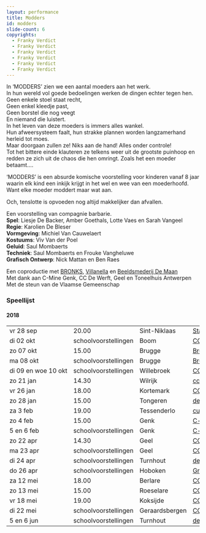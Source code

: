 ```yaml
---
layout: performance
title: Modders
id: modders
slide-count: 6
copyrights:
  - Franky Verdict
  - Franky Verdict
  - Franky Verdict
  - Franky Verdict
  - Franky Verdict
  - Franky Verdict
---
```

<style>
  #main {
    background: #e1d1b0 url({{ site.baseurl }}/img/modders-background.jpg);
  }
  td { white-space: nowrap; }
</style>
In ‘MODDERS’ zien we een aantal moeders aan het werk.<br>
In hun wereld vol goede bedoelingen werken de dingen echter tegen hen.<br>
Geen enkele stoel staat recht,<br>
Geen enkel kleedje past,<br>
Geen borstel die nog veegt<br>
En niemand die luistert.<br>
In het leven van deze moeders is immers alles wankel.<br>
Hun afweersysteem faalt, hun strakke plannen worden langzamerhand herleid tot moes.<br>
Maar doorgaan zullen ze! Niks aan de hand! Alles onder controle!<br>
Tot het bittere einde klauteren ze telkens weer uit de grootste puinhoop en redden ze zich uit de chaos die hen omringt.  Zoals het een moeder betaamt....<br>

‘MODDERS’ is een absurde komische voorstelling voor kinderen vanaf 8 jaar waarin elk kind een inkijk krijgt in het wel en wee van een moederhoofd.<br>
Want elke moeder moddert maar wat aan.<br>

Och, tenslotte is opvoeden nog altijd makkelijker dan afvallen.

Een voorstelling van compagnie barbarie.<br>
**Spel**:  Liesje De Backer, Amber Goethals, Lotte Vaes en Sarah Vangeel<br>
**Regie**: Karolien De Bleser<br>
**Vormgeving**: Michiel Van Cauwelaert<br>
**Kostuums**: Viv Van der Poel<br>
**Geluid**: Saul Mombaerts<br>
**Techniek**: Saul Mombaerts en Frouke Vangheluwe<br>
**Grafisch Ontwerp**: Nick Mattan en Ben Raes<br>

Een coproductie met <a href="http://www.bronks.be/nl/">BRONKS</a>, <a href="https://www.destudio.com/">Villanella</a> en <a href="http://www.demaan.be/">Beeldsmederij De Maan</a><br>
Met dank aan C-Mine Genk, CC De Werft, Geel en Toneelhuis Antwerpen <br>
Met de steun van de Vlaamse Gemeenschap


### Speellijst


#### 2018

<table>
<tr><td>vr 28 sep</td><td>20.00</td><td>Sint-Niklaas</td><td><a href="http://www.ccsint-niklaas.be">Stadsschouwburg Sint-Niklaas</a></td><td>03 778 33 66</td></tr>
<tr><td>di 02 okt</td><td>schoolvoorstellingen</td><td>Boom</td><td><a href="http://www.desteigerboom.be">CC De Steiger</a></td><td>03 880 18 12</td></tr>
<tr><td>zo 07 okt</td><td>15.00</td><td>Brugge</td><td><a href="http://www.ccbrugge.be">Brugge/MaZ</a></td><td>050 44 30 60</td></tr>
<tr><td>ma 08 okt</td><td>schoolvoorstellingen</td><td>Brugge</td><td><a href="http://www.ccbrugge.be">Brugge/MaZ</a></td><td>050 44 30 60</td></tr>
<tr><td>di 09 en woe 10 okt</td><td>schoolvoorstellingen</td><td>Willebroek</td><td><a href="http://www.willebroek.be">CC De Ster</a></td><td>03 866 92 00</td></tr>
<tr><td>zo 21 jan</td><td>14.30</td><td>Wilrijk</td><td><a href="http://www.ccdekern.be">cc De Kern</a></td><td>03 821 01 36</td></tr>
<tr><td>vr 26 jan</td><td>18.00</td><td>Kortemark</td><td><a href="http://www.uitinvlaanderen.be">CC De Beuk </a></td><td> 	051 56 61 08 </td></tr>
<tr><td>zo 28 jan</td><td>15.00</td><td>Tongeren</td><td><a href="http://www.develinx.be">de VELINX</a></td><td>012 80 00 40</td></tr>
<tr><td>za 3 feb</td><td>19.00</td><td>Tessenderlo</td><td><a href="http://www.cultuurhuistessenderlo.be">cultuurhuis/het LOO</a></td><td>013 35 53 20</td></tr>
<tr><td>zo 4 feb</td><td>15.00</td><td>Genk</td><td><a href="http://www.c-minecultuurcentrum.be">C-mine cultuurcentrum</a></td><td>089 65 44 90</td></tr>
<tr><td>5 en 6 feb</td><td>schoolvoorstellingen</td><td>Genk</td><td><a href="http://www.c-minecultuurcentrum.be">C-mine cultuurcentrum</a></td><td>089 65 44 90</td></tr>
<tr><td>zo 22 apr</td><td>14.30</td><td>Geel</td><td><a href="http://www.dewerft.be">CC de Werft</a></td><td>014 56 66 66</td></tr>
<tr><td>ma 23 apr</td><td>schoolvoorstellingen</td><td>Geel</td><td><a href="http://www.dewerft.be">CC de Werft</a></td><td>014 56 66 66</td></tr>
<tr><td>di 24 apr</td><td>schoolvoorstellingen</td><td>Turnhout</td><td><a href="http://www.warande.be">de Warande</a></td><td>014 41 69 91</td></tr>
<tr><td>do 26 apr</td><td>schoolvoorstellingen</td><td>Hoboken</td><td><a href="http://www.gravenhof.org">Gravenhof</a></td><td>03 292 65 30</td></tr>
<tr><td>za 12 mei</td><td>18.00</td><td>Berlare</td><td><a href="http://www.berlare.be/ccstroming">CC Stroming</a></td><td>052 43 25 50</td></tr>
<tr><td>zo 13 mei</td><td>15.00</td><td>Roeselare</td><td><a href="http://www.despil.be/">CC De Spil</a></td><td>051 26 57 00</td></tr>
<tr><td>vr 18 mei</td><td>19.00</td><td>Koksijde</td><td><a href="https://www.casinokoksijde.be/">CC Casino</a></td><td>058 53 29 99</td></tr>
<tr><td>di 22 mei</td><td>schoolvoorstellingen</td><td>Geraardsbergen</td><td><a href="http://www.de-abdij.be">CC De Abdij</a></td><td>054 43 72 61</td></tr>
<tr><td>5 en 6 jun</td><td>schoolvoorstellingen</td><td>Turnhout</td><td><a href="http://www.dewarande.be/">de Warande</a></td><td>014 41 69 91</td></tr>
</table>
